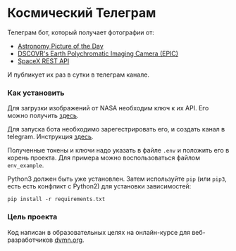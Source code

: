 # Космический Телеграм

Телеграм бот, который получает фотографии от:
- [Astronomy Picture of the Day](https://apod.nasa.gov/apod/astropix.html)
- [DSCOVR's Earth Polychromatic Imaging Camera (EPIC)](https://epic.gsfc.nasa.gov/)
- [SpaceX REST API](https://github.com/r-spacex/SpaceX-API)

И публикует их раз в сутки в телеграм канале.

### Как установить

Для загрузки изображений от NASA необходим ключ к их API. Его можно получить [здесь](https://api.nasa.gov/).

Для запуска бота необходимо зарегeстрировать его, и создать канал в telegram. Инструкция [здесь](https://smmplanner.com/blog/otlozhennyj-posting-v-telegram/).

Полученные токены и ключи надо указать в файле `.env` и положить его в корень проекта. Для примера можно воспользоваться файлом `env_example`.   

Python3 должен быть уже установлен. 
Затем используйте `pip` (или `pip3`, есть есть конфликт с Python2) для установки зависимостей:
```
pip install -r requirements.txt
```

### Цель проекта

Код написан в образовательных целях на онлайн-курсе для веб-разработчиков [dvmn.org](https://dvmn.org/).